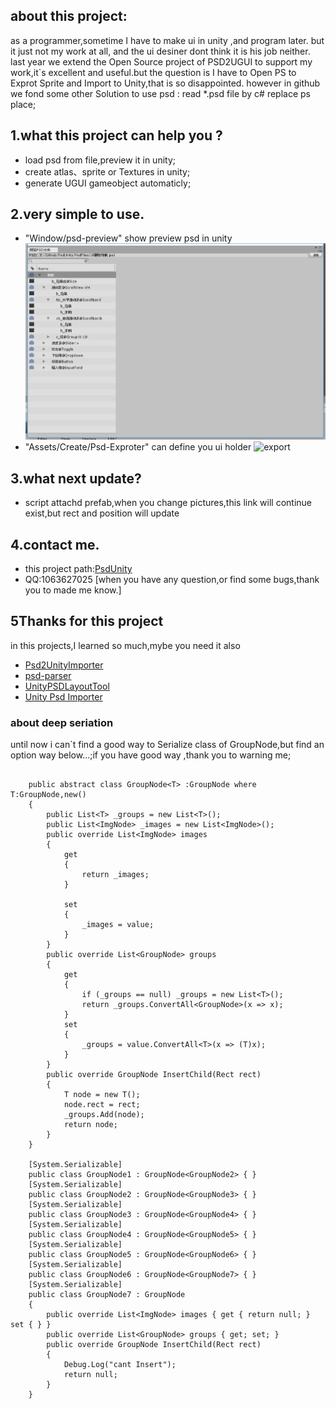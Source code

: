 ## about this project:
   as a programmer,sometime I have to make ui in unity ,and program later. but it just not my work at all,
   and the ui desiner dont think it is his job neither. last year we extend the Open Source project of PSD2UGUI
   to support my work,it`s excellent and useful.but the question is I have to Open PS to Exprot Sprite and 
   Import to Unity,that is so disappointed. however in github we fond some other Solution to use psd : 
   read *.psd file by c# replace ps place;

## 1.what this project can help you ?

*  load psd from file,preview it in unity;
*  create atlas、sprite or Textures in unity;
*  generate UGUI gameobject automaticly;

## 2.very simple to use.
 * "Window/psd-preview" show preview psd in unity
 ![previewindow](Pics/psd-preview.png)
 * "Assets/Create/Psd-Exproter" can define you ui holder
 ![export](PSDDemo/psd-exporter.png)

## 3.what next update?
 * script attachd prefab,when you change pictures,this link will continue exist,but rect and position will update

## 4.contact me.
* this project path:[PsdUnity](https://github.com/zouhunter/PsdUnity)
* QQ:1063627025 [when you have any question,or find some bugs,thank you to made me know.]

## 5Thanks for this project
in this projects,I learned so much,mybe you need it also

* [Psd2UnityImporter](https://github.com/SubjectNerd-Unity/Psd2UnityImporter) 
* [psd-parser](https://github.com/NtreevSoft/psd-parser)
* [UnityPSDLayoutTool](https://github.com/GlitchEnzo/UnityPSDLayoutTool)
* [Unity Psd Importer](https://github.com/Banbury/UnityPsdImporter)

### about deep seriation
until now i can`t find a good way to Serialize class of GroupNode,but find an option way below...;if you have good way ,thank you to warning me;
```

    public abstract class GroupNode<T> :GroupNode where T:GroupNode,new()
    {
        public List<T> _groups = new List<T>();
        public List<ImgNode> _images = new List<ImgNode>();
        public override List<ImgNode> images
        {
            get
            {
                return _images;
            }

            set
            {
                _images = value;
            }
        }
        public override List<GroupNode> groups
        {
            get
            {
                if (_groups == null) _groups = new List<T>();
                return _groups.ConvertAll<GroupNode>(x => x);
            }
            set
            {
                _groups = value.ConvertAll<T>(x => (T)x);
            }
        }
        public override GroupNode InsertChild(Rect rect)
        {
            T node = new T();
            node.rect = rect;
            _groups.Add(node);
            return node;
        }
    }

    [System.Serializable]
    public class GroupNode1 : GroupNode<GroupNode2> { }
    [System.Serializable]
    public class GroupNode2 : GroupNode<GroupNode3> { }
    [System.Serializable]
    public class GroupNode3 : GroupNode<GroupNode4> { }
    [System.Serializable]
    public class GroupNode4 : GroupNode<GroupNode5> { }
    [System.Serializable]
    public class GroupNode5 : GroupNode<GroupNode6> { }
    [System.Serializable]
    public class GroupNode6 : GroupNode<GroupNode7> { }
    [System.Serializable]
    public class GroupNode7 : GroupNode
    {
        public override List<ImgNode> images { get { return null; } set { } }
        public override List<GroupNode> groups { get; set; }
        public override GroupNode InsertChild(Rect rect)
        {
            Debug.Log("cant Insert");
            return null;
        }
    }

```
